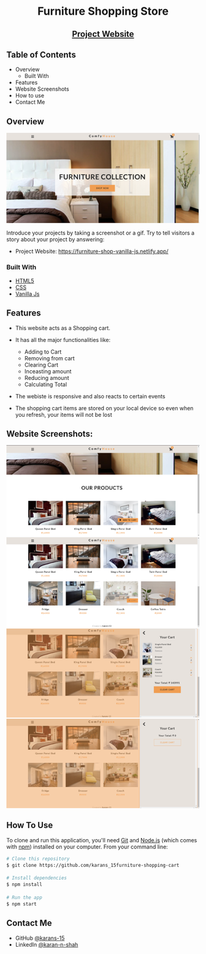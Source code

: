 <!-- Please update value in the {}  -->

<h1 align="center">Furniture Shopping Store</h1>

<h2 align="center"><a href="https://furniture-shop-vanilla-js.netlify.app/" target="_blank">Project Website</a></h2>



<!-- TABLE OF CONTENTS -->

## Table of Contents

- Overview
  - Built With
- Features
- Website Screenshots
- How to use
- Contact Me

<!-- OVERVIEW -->

## Overview

![screenshot](images/ss1.png)

Introduce your projects by taking a screenshot or a gif. Try to tell visitors a story about your project by answering:

- Project Website: https://furniture-shop-vanilla-js.netlify.app/ 

### Built With

<!-- This section should list any major frameworks that you built your project using. Here are a few examples.-->

- [HTML5](https://en.wikipedia.org/wiki/HTML5)
- [CSS](https://en.wikipedia.org/wiki/CSS)
- [Vanilla Js](https://en.wikipedia.org/wiki/JavaScript)

## Features
<!-- List the features of your application -->

- This website acts as a Shopping cart.
- It has all the major functionalities like:
    - Adding to Cart
    - Removing from cart
    - Clearing Cart
    - Inceasting amount 
    - Reducing amount
    - Calculating Total

- The webiste is responsive and also reacts to certain events
- The shopping cart items are stored on your local device so even when you refresh, your items will not be lost


## Website Screenshots:

![screenshot](images/ss2.png)
![screenshot](images/ss3.png)
![screenshot](images/ss4.png)
![screenshot](images/ss5.png)

## How To Use

<!-- Example: -->

To clone and run this application, you'll need [Git](https://git-scm.com) and [Node.js](https://nodejs.org/en/download/) (which comes with [npm](http://npmjs.com)) installed on your computer. From your command line:

```bash
# Clone this repository
$ git clone https://github.com/karans_15furniture-shopping-cart

# Install dependencies
$ npm install

# Run the app
$ npm start
```

## Contact Me

- GitHub [@karans-15](https://{github.com/karans-15})
- LinkedIn [@karan-n-shah](https://www.linkedin.com/in/karan-n-shah/)
